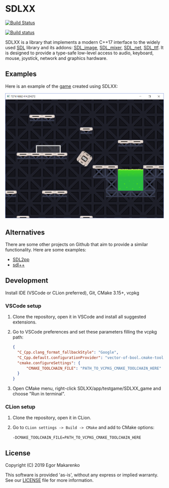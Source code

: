 # SDLXX



[![Build Status](
https://travis-ci.com/egormkn/SDLXX.svg?branch=master)](https://travis-ci.com/egormkn/SDLXX)

[![Build status](https://ci.appveyor.com/api/projects/status/github/egormkn/SDLXX?branch=master&svg=true)](https://ci.appveyor.com/project/egormkn/SDLXX/branch/master)

SDLXX is a library that implements a modern C++17 interface to the widely used [SDL](https://www.libsdl.org/) library and its addons: [SDL_image](https://www.libsdl.org/projects/SDL_image/), [SDL_mixer](https://www.libsdl.org/projects/SDL_mixer/), [SDL_net](https://www.libsdl.org/projects/SDL_net/), [SDL_ttf](https://www.libsdl.org/projects/SDL_ttf/). It is designed to provide a type-safe low-level access to audio, keyboard, mouse, joystick, network and graphics hardware.

## Examples

Here is an example of the [game](https://github.com/egormkn/SDLXX/releases) created using SDLXX:

![Game screenshot](resources/game.png)

## Alternatives

There are some other projects on Github that aim to provide a similar functionality. Here are some examples:

- [SDL2pp](https://github.com/libSDL2pp/libSDL2pp)
- [sdl++](https://github.com/tcbrindle/sdlxx)

## Development

Install IDE (VSCode or CLion preferred), Git, CMake 3.15+, vcpkg

### VSCode setup

1) Clone the repository, open it in VSCode and install all suggested extensions.

2) Go to VSCode preferences and set these parameters filling the vcpkg path:

   ```json
   {
     "C_Cpp.clang_format_fallbackStyle": "Google",
     "C_Cpp.default.configurationProvider": "vector-of-bool.cmake-tools",
     "cmake.configureSettings": {
         "CMAKE_TOOLCHAIN_FILE": "PATH_TO_VCPKG_CMAKE_TOOLCHAIN_HERE"
     }
   }
   ```

3) Open CMake menu, right-click SDLXX/app/testgame/SDLXX_game and choose "Run in terminal".

### CLion setup

1) Clone the repository, open it in CLion.

2) Go to `CLion settings -> Build -> CMake` and add to CMake options:

   `-DCMAKE_TOOLCHAIN_FILE=PATH_TO_VCPKG_CMAKE_TOOLCHAIN_HERE`

## License

Copyright (C) 2019 Egor Makarenko

This software is provided 'as-is', without any express or implied warranty. See our [LICENSE](LICENSE) file for more information.
